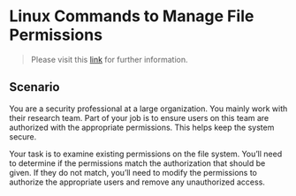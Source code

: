 # Linux Commands to Manage File Permissions   

> Please visit this [link](https://www.coursera.org/learn/linux-and-sql?specialization=google-cybersecurity) for further information.

## Scenario 

You are a security professional at a large organization. You mainly work with their research team. Part of your job is to ensure users on this team are authorized with the appropriate permissions. This helps keep the system secure. 

Your task is to examine existing permissions on the file system. You’ll need to determine if the permissions match the authorization that should be given. If they do not match, you’ll need to modify the permissions to authorize the appropriate users and remove any unauthorized access.
